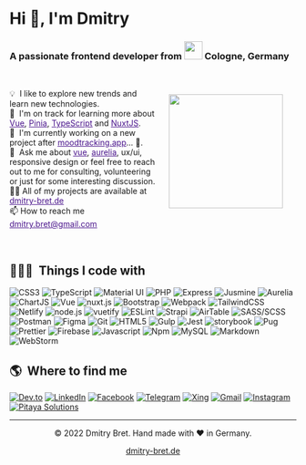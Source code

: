 <h1>Hi 👋, I'm Dmitry</h1>
<h3>A passionate frontend developer from <img src="https://cdn.jsdelivr.net/gh/hjnilsson/country-flags@master/svg/de.svg" width="32px"/> Cologne, Germany</h3>
<br>
<img align="right" src="http://dmitry-bret.de/svg/db-avatar-blue.svg" width="200" style="margin: 24px"/>

<p aligh="left">
 💡 &nbsp;I like to explore new trends and learn new technologies.<br>
 🌱 &nbsp;I'm on track for learning more about <a style="color:#4a148c" href="https://vuejs.org/" target="_blank"><u>Vue</u></a>, <a style="color:#4a148c" href="https://pinia.vuejs.org/" target="_blank"><u>Pinia</u></a>, <a style="color:#4a148c" href="https://www.typescriptlang.org/" target="_blank"><u>TypeScript</u></a> and <a style="color:#4a148c" href="https://nuxtjs.org/" target="_blank"><u>NuxtJS</u></a>.<br>
 🚧 &nbsp;I'm currently working on a new project after <a style="color:#4a148c" href="https://moodtracking.app/" target="_blank"><u>moodtracking.app</u></a>... 👀.<br>
 💬 &nbsp;Ask me about <a style="color:#4a148c" href="https://vuejs.org/" target="_blank"><u>vue</u></a>, <a style="color:#4a148c" href="https://aurelia.io/" target="_blank"><u>aurelia</u></a>, ux/ui, responsive design or feel free to reach out to me for consulting, volunteering or just for some interesting discussion.<br>
 👨‍💻 All of my projects are available at <a style="color:#4a148c" href="http://dmitry-bret.de/" target="_blank"><u>dmitry-bret.de</u></a><br>
 📫 How to reach me <a style="color:#4a148c" href="mailto:dmitry.bret@gmail.com"><u>dmitry.bret@gmail.com</u></a><br>
</p>
<br>

## 👨🏻‍💻 &nbsp;Things I code with ##
<p>
  <img alt="CSS3" src="https://img.shields.io/badge/-CSS3-1572B6?style=flat-square&logo=css3&logoColor=white" />
  <img alt="TypeScript" src="https://img.shields.io/badge/-TypeScript-007ACC?style=flat-square&logo=typescript&logoColor=white" /> 
  <img alt="Material UI" src="https://img.shields.io/badge/Material--UI-0081CB?style=flat-square&logo=material-ui&logoColor=white" />
  <img alt="PHP" src="https://img.shields.io/badge/PHP-777BB4?style=flat-square&logo=php&logoColor=white" />
  <img alt="Express" src="https://img.shields.io/badge/Express.js-404D59?style=flat-square&logo=php&logoColor=white" />
  <img alt="Jusmine" src="https://img.shields.io/badge/jasmine-%238A4182.svg?style=flat-square&logo=jasmine&logoColor=white" />
  <img alt="Aurelia" src="https://img.shields.io/badge/aurelia-%23ED2B88.svg?style=flat-square&logo=aurelia&logoColor=white" />
  <img alt="ChartJS" src="https://img.shields.io/badge/chart.js-F5788D.svg?style=flat-square&logo=chart.js&logoColor=white" />
  <img alt="Vue" src="https://img.shields.io/badge/Vue.js-35495E?style=flat-square&logo=vue.js&logoColor=4FC08D" />
  <img alt="nuxt.js" src="https://img.shields.io/badge/Nuxt-002E3B?style=flat-square&logo=nuxtdotjs&logoColor=#00DC82" />
  <img alt="Bootstrap" src="https://img.shields.io/badge/Bootstrap-563D7C?style=flat-square&logo=bootstrap&logoColor=white" />
  <img alt="Webpack" src="https://img.shields.io/badge/-Webpack-8DD6F9?style=flat-square&logo=webpack&logoColor=white" /> 
  <img alt="TailwindCSS" src="https://img.shields.io/badge/-Tailwind%20CSS-0AB6D3?style=flat-square&logo=tailwind-css&logoColor=white" />
  <img alt="Netlify" src="https://img.shields.io/badge/-Netlify-00C7B7?style=flat-square&logo=netlify&logoColor=white" />
  <img alt="node.js" src="https://img.shields.io/badge/node.js-6DA55F?style=flat-square&logo=node.js&logoColor=white" />
  <img alt="vuetify" src="https://img.shields.io/badge/Vuetify-1867C0?style=flat-square&logo=vuetify&logoColor=AEDDFF" />
  <img alt="ESLint" src="https://img.shields.io/badge/-ESLint-4B32C3?style=flat-square&logo=eslint&logoColor=white" /> 
  <img alt="Strapi" src="https://img.shields.io/badge/strapi-%232E7EEA.svg?style=flat-square&logo=strapi&logoColor=white" />
  <img alt="AirTable" src="https://img.shields.io/badge/Airtable-18BFFF?style=flat-square&logo=Airtable&logoColor=white" />
  <img alt="SASS/SCSS" src="https://img.shields.io/badge/-SASS/SCSS-CC6699?style=flat-square&logo=sass&logoColor=white" /> 
  <img alt="Postman" src="https://img.shields.io/badge/-Postman-FF6C37?style=flat-square&logo=postman&logoColor=white" />
  <img alt="Figma" src="https://img.shields.io/badge/-Figma-F24E1E?style=flat-square&logo=figma&logoColor=white" />
  <img alt="Git" src="https://img.shields.io/badge/-Git-F05032?style=flat-square&logo=git&logoColor=white" />
  <img alt="HTML5" src="https://img.shields.io/badge/-HTML5-E34F26?style=flat-square&logo=html5&logoColor=white" />
  <img alt="Gulp" src="https://img.shields.io/badge/GULP-%23CF4647.svg?style=flat-square&logo=gulp&logoColor=white" />
  <img alt="Jest" src="https://img.shields.io/badge/-jest-%23C21325?style=flat-square&logo=jest&logoColor=white" />
  <img alt="storybook" src="https://img.shields.io/badge/-Storybook-FF4785?style=flat-square&logo=storybook&logoColor=white" /> 
  <img alt="Pug" src="https://img.shields.io/badge/-Pug-A86454?style=flat-square&logo=pug&logoColor=white" />
  <img alt="Prettier" src="https://img.shields.io/badge/-Prettier-F7B93E?style=flat-square&logo=prettier&logoColor=black" />
  <img alt="Firebase" src="https://img.shields.io/badge/-Firebase-ffca28?style=flat-square&logo=firebase&logoColor=black" />
  <img alt="Javascript" src="https://img.shields.io/badge/-JavaScript-F7DF1E?style=flat-square&logo=javascript&logoColor=black" />
  <img alt="Npm" src="https://img.shields.io/badge/NPM-%23000000.svg?style=flat-square&logo=npm&logoColor=white" />
  <img alt="MySQL" src="https://img.shields.io/badge/MySQL-00000F?style=flat-square&logo=mysql&logoColor=white" />
  <img alt="Markdown" src="https://img.shields.io/badge/-Markdown-000000?style=flat-square&logo=Markdown&logoColor=white" /> 
  <img alt="WebStorm" src="https://img.shields.io/badge/-WebStorm-000000?style=flat-square&logo=webstorm&logoColor=white" /> 
</p>

## 🌎 &nbsp;Where to find me ##
<p>
  <a href="https://dev.to/https://dev.to/dmitrybret" target="_blank"><img alt="Dev.to" src="https://img.shields.io/badge/-dev.to-000000?style=for-the-badge&logo=dev.to&logoColor=white" /></a> 
  <a href="https://www.linkedin.com/in/dmitry-bret-322b94181" target="_blank"><img alt="LinkedIn" src="https://img.shields.io/badge/-Linkedin-%230077B5.svg?&style=for-the-badge&logo=linkedin&logoColor=white" /></a>
  <a href="https://www.facebook.com/dmitry.bret" target="_blank"><img alt="Facebook" src="https://img.shields.io/badge/Facebook-%231877F2.svg?style=for-the-badge&logo=Facebook&logoColor=white" /></a>
  <a href="https://t.me/@dmitry.bret" target="_blank"><img alt="Telegram" src="https://img.shields.io/badge/Telegram-2CA5E0?style=for-the-badge&logo=telegram&logoColor=white" /></a>
  <a href="https://www.xing.com/profile/Dmitry_Bret" target="_blank"><img alt="Xing" src="https://img.shields.io/badge/xing-%23006567.svg?style=for-the-badge&logo=xing&logoColor=white" /></a>
  <a href="mailto:dmitry.bret@gmail.com" target="_blank"><img alt="Gmail" src="https://img.shields.io/badge/-Gmail-EA4335?style=for-the-badge&logo=gmail&logoColor=white" /></a>
  <a href="https://www.instagram.com/dmitry.bret/" target="_blank"><img alt="Instagram" src="https://img.shields.io/badge/-Instagram-E4405F?style=for-the-badge&logo=instagram&logoColor=white" /></a>
  <a href="https://play.google.com/store/apps/dev?id=5073544342150499449" target="_blank"><img alt="Pitaya Solutions" src="https://img.shields.io/badge/Google_Play-414141?style=for-the-badge&logo=google-play&logoColor=white" /></a>
</p>

---

<p align="center"> © 2022 Dmitry Bret. Hand made with ❤️ in Germany.</p>
<p align="center">
<a href="https://www.dmitry-bret.de" target="_blank">dmitry-bret.de</a>
</p>
<!-- 
https://github.com/Th3Wall/Th3Wall/blob/main/README.md
https://github.com/kasuken

https://dev.to/envoy_/150-badges-for-github-pnk 
https://rahuldkjain.github.io/gh-profile-readme-generator/
https://simpleicons.org/
https://badgen.net/
https://github.com/Ileriayo/markdown-badges
https://github.com/progfay/shields-with-icon
-->

